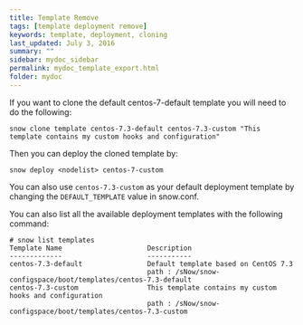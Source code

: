 ```yaml
---
title: Template Remove
tags: [template deployment remove]
keywords: template, deployment, cloning
last_updated: July 3, 2016
summary: ""
sidebar: mydoc_sidebar
permalink: mydoc_template_export.html
folder: mydoc
---
```


If you want to clone the default centos-7-default template you will need to do the following:

```
snow clone template centos-7.3-default centos-7.3-custom "This template contains my custom hooks and configuration"
```
Then you can deploy the cloned template by:

```
snow deploy <nodelist> centos-7-custom
```
You can also use ```centos-7.3-custom``` as your default deployment template by changing the ```DEFAULT_TEMPLATE``` value in snow.conf.

You can also list all the available deployment templates with the following command:

```
# snow list templates
Template Name                     Description
-------------                     -----------
centos-7.3-default                Default template based on CentOS 7.3
                                  path : /sNow/snow-configspace/boot/templates/centos-7.3-default
centos-7.3-custom                 This template contains my custom hooks and configuration
                                  path : /sNow/snow-configspace/boot/templates/centos-7.3-custom
```
